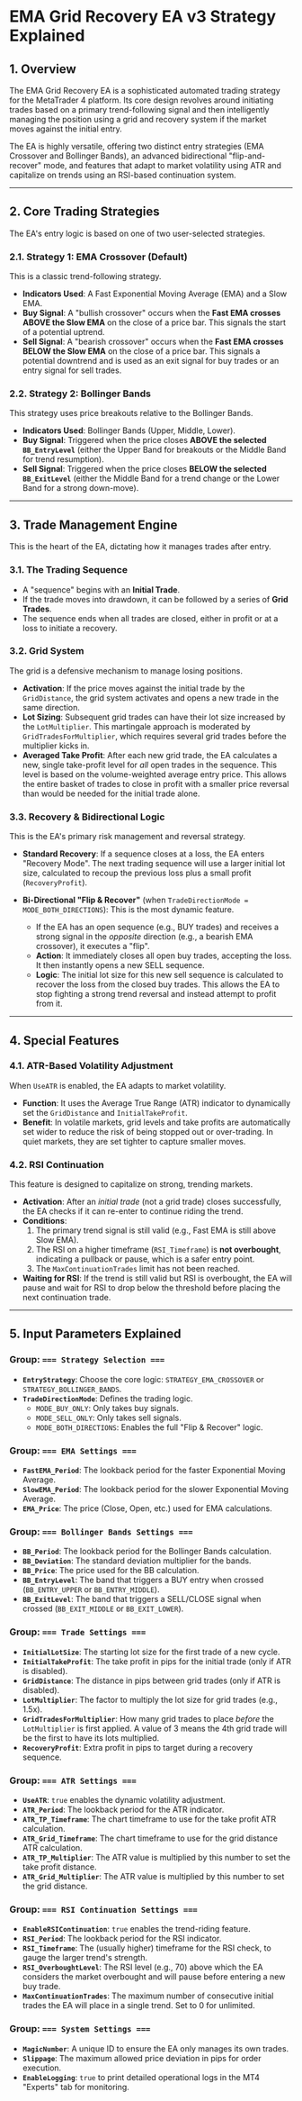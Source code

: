 # EMA Grid Recovery EA v3 Strategy Explained

## 1. Overview

The EMA Grid Recovery EA is a sophisticated automated trading strategy for the MetaTrader 4 platform. Its core design revolves around initiating trades based on a primary trend-following signal and then intelligently managing the position using a grid and recovery system if the market moves against the initial entry.

The EA is highly versatile, offering two distinct entry strategies (EMA Crossover and Bollinger Bands), an advanced bidirectional "flip-and-recover" mode, and features that adapt to market volatility using ATR and capitalize on trends using an RSI-based continuation system.

---

## 2. Core Trading Strategies

The EA's entry logic is based on one of two user-selected strategies.

### 2.1. Strategy 1: EMA Crossover (Default)

This is a classic trend-following strategy.

-   **Indicators Used**: A Fast Exponential Moving Average (EMA) and a Slow EMA.
-   **Buy Signal**: A "bullish crossover" occurs when the **Fast EMA crosses ABOVE the Slow EMA** on the close of a price bar. This signals the start of a potential uptrend.
-   **Sell Signal**: A "bearish crossover" occurs when the **Fast EMA crosses BELOW the Slow EMA** on the close of a price bar. This signals a potential downtrend and is used as an exit signal for buy trades or an entry signal for sell trades.

### 2.2. Strategy 2: Bollinger Bands

This strategy uses price breakouts relative to the Bollinger Bands.

-   **Indicators Used**: Bollinger Bands (Upper, Middle, Lower).
-   **Buy Signal**: Triggered when the price closes **ABOVE the selected `BB_EntryLevel`** (either the Upper Band for breakouts or the Middle Band for trend resumption).
-   **Sell Signal**: Triggered when the price closes **BELOW the selected `BB_ExitLevel`** (either the Middle Band for a trend change or the Lower Band for a strong down-move).

---

## 3. Trade Management Engine

This is the heart of the EA, dictating how it manages trades after entry.

### 3.1. The Trading Sequence

-   A "sequence" begins with an **Initial Trade**.
-   If the trade moves into drawdown, it can be followed by a series of **Grid Trades**.
-   The sequence ends when all trades are closed, either in profit or at a loss to initiate a recovery.

### 3.2. Grid System

The grid is a defensive mechanism to manage losing positions.

-   **Activation**: If the price moves against the initial trade by the `GridDistance`, the grid system activates and opens a new trade in the same direction.
-   **Lot Sizing**: Subsequent grid trades can have their lot size increased by the `LotMultiplier`. This martingale approach is moderated by `GridTradesForMultiplier`, which requires several grid trades before the multiplier kicks in.
-   **Averaged Take Profit**: After each new grid trade, the EA calculates a new, single take-profit level for *all* open trades in the sequence. This level is based on the volume-weighted average entry price. This allows the entire basket of trades to close in profit with a smaller price reversal than would be needed for the initial trade alone.

### 3.3. Recovery & Bidirectional Logic

This is the EA's primary risk management and reversal strategy.

-   **Standard Recovery**: If a sequence closes at a loss, the EA enters "Recovery Mode". The next trading sequence will use a larger initial lot size, calculated to recoup the previous loss plus a small profit (`RecoveryProfit`).

-   **Bi-Directional "Flip & Recover"** (when `TradeDirectionMode = MODE_BOTH_DIRECTIONS`): This is the most dynamic feature.
    -   If the EA has an open sequence (e.g., BUY trades) and receives a strong signal in the *opposite* direction (e.g., a bearish EMA crossover), it executes a "flip".
    -   **Action**: It immediately closes all open buy trades, accepting the loss. It then instantly opens a new SELL sequence.
    -   **Logic**: The initial lot size for this new sell sequence is calculated to recover the loss from the closed buy trades. This allows the EA to stop fighting a strong trend reversal and instead attempt to profit from it.

---

## 4. Special Features

### 4.1. ATR-Based Volatility Adjustment

When `UseATR` is enabled, the EA adapts to market volatility.

-   **Function**: It uses the Average True Range (ATR) indicator to dynamically set the `GridDistance` and `InitialTakeProfit`.
-   **Benefit**: In volatile markets, grid levels and take profits are automatically set wider to reduce the risk of being stopped out or over-trading. In quiet markets, they are set tighter to capture smaller moves.

### 4.2. RSI Continuation

This feature is designed to capitalize on strong, trending markets.

-   **Activation**: After an *initial trade* (not a grid trade) closes successfully, the EA checks if it can re-enter to continue riding the trend.
-   **Conditions**:
    1.  The primary trend signal is still valid (e.g., Fast EMA is still above Slow EMA).
    2.  The RSI on a higher timeframe (`RSI_Timeframe`) is **not overbought**, indicating a pullback or pause, which is a safer entry point.
    3.  The `MaxContinuationTrades` limit has not been reached.
-   **Waiting for RSI**: If the trend is still valid but RSI is overbought, the EA will pause and wait for RSI to drop below the threshold before placing the next continuation trade.

---

## 5. Input Parameters Explained

### Group: `=== Strategy Selection ===`
-   **`EntryStrategy`**: Choose the core logic: `STRATEGY_EMA_CROSSOVER` or `STRATEGY_BOLLINGER_BANDS`.
-   **`TradeDirectionMode`**: Defines the trading logic.
    -   `MODE_BUY_ONLY`: Only takes buy signals.
    -   `MODE_SELL_ONLY`: Only takes sell signals.
    -   `MODE_BOTH_DIRECTIONS`: Enables the full "Flip & Recover" logic.

### Group: `=== EMA Settings ===`
-   **`FastEMA_Period`**: The lookback period for the faster Exponential Moving Average.
-   **`SlowEMA_Period`**: The lookback period for the slower Exponential Moving Average.
-   **`EMA_Price`**: The price (Close, Open, etc.) used for EMA calculations.

### Group: `=== Bollinger Bands Settings ===`
-   **`BB_Period`**: The lookback period for the Bollinger Bands calculation.
-   **`BB_Deviation`**: The standard deviation multiplier for the bands.
-   **`BB_Price`**: The price used for the BB calculation.
-   **`BB_EntryLevel`**: The band that triggers a BUY entry when crossed (`BB_ENTRY_UPPER` or `BB_ENTRY_MIDDLE`).
-   **`BB_ExitLevel`**: The band that triggers a SELL/CLOSE signal when crossed (`BB_EXIT_MIDDLE` or `BB_EXIT_LOWER`).

### Group: `=== Trade Settings ===`
-   **`InitialLotSize`**: The starting lot size for the first trade of a new cycle.
-   **`InitialTakeProfit`**: The take profit in pips for the initial trade (only if ATR is disabled).
-   **`GridDistance`**: The distance in pips between grid trades (only if ATR is disabled).
-   **`LotMultiplier`**: The factor to multiply the lot size for grid trades (e.g., 1.5x).
-   **`GridTradesForMultiplier`**: How many grid trades to place *before* the `LotMultiplier` is first applied. A value of 3 means the 4th grid trade will be the first to have its lots multiplied.
-   **`RecoveryProfit`**: Extra profit in pips to target during a recovery sequence.

### Group: `=== ATR Settings ===`
-   **`UseATR`**: `true` enables the dynamic volatility adjustment.
-   **`ATR_Period`**: The lookback period for the ATR indicator.
-   **`ATR_TP_Timeframe`**: The chart timeframe to use for the take profit ATR calculation.
-   **`ATR_Grid_Timeframe`**: The chart timeframe to use for the grid distance ATR calculation.
-   **`ATR_TP_Multiplier`**: The ATR value is multiplied by this number to set the take profit distance.
-   **`ATR_Grid_Multiplier`**: The ATR value is multiplied by this number to set the grid distance.

### Group: `=== RSI Continuation Settings ===`
-   **`EnableRSIContinuation`**: `true` enables the trend-riding feature.
-   **`RSI_Period`**: The lookback period for the RSI indicator.
-   **`RSI_Timeframe`**: The (usually higher) timeframe for the RSI check, to gauge the larger trend's strength.
-   **`RSI_OverboughtLevel`**: The RSI level (e.g., 70) above which the EA considers the market overbought and will pause before entering a new buy trade.
-   **`MaxContinuationTrades`**: The maximum number of consecutive initial trades the EA will place in a single trend. Set to 0 for unlimited.

### Group: `=== System Settings ===`
-   **`MagicNumber`**: A unique ID to ensure the EA only manages its own trades.
-   **`Slippage`**: The maximum allowed price deviation in pips for order execution.
-   **`EnableLogging`**: `true` to print detailed operational logs in the MT4 "Experts" tab for monitoring. 